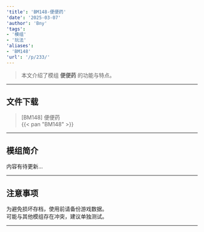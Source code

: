 ```yaml
---
'title': 'BM148-便便药'
'date': '2025-03-07'
'author': 'Bny'
'tags':
- '模组'
- '玩法'
'aliases':
- 'BM148'
'url': '/p/233/'
---
```


> 本文介绍了模组 **便便药** 的功能与特点。

---

## 文件下载

> [BM148] 便便药  
{{< pan "BM148" >}}  

---

## 模组简介

>  
内容有待更新...  

---

## 注意事项

>  
为避免损坏存档，使用前请备份游戏数据。  
可能与其他模组存在冲突，建议单独测试。  

---

